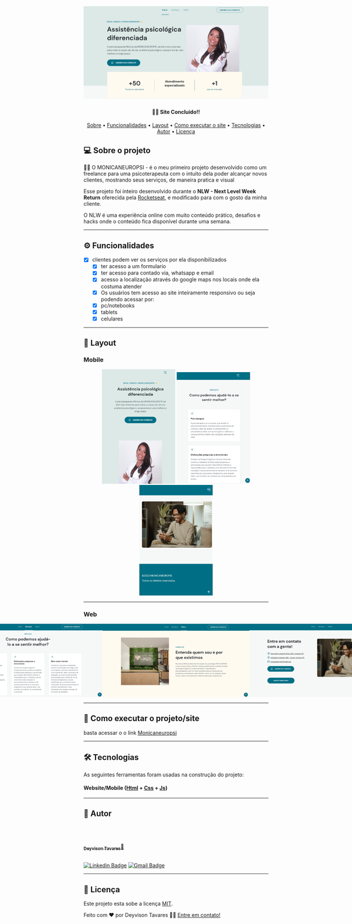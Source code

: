 <h1 align="center">
    <img alt="PsicoterapeutaMonicaFontes" src="./assets/LogositeREADME.png" />
</h1>

<h4 align="center"> 
 👩‍⚕️	 Site Concluído!! 	
</h4>

<p align="center">
 <a href="#-sobre-o-projeto">Sobre</a> •
 <a href="#-funcionalidades">Funcionalidades</a> •
 <a href="#-layout">Layout</a> • 
 <a href="#-como-executar-o-projeto">Como executar o site</a> • 
 <a href="#-tecnologias">Tecnologias</a> • 
 <a href="#-autor">Autor</a> • 
 <a href="#user-content--licença">Licença</a>
</p>

## 💻 Sobre o projeto

👩‍⚕️ O MONICANEUROPSI - é o meu primeiro projeto desenvolvido como um freelance para uma psicoterapeuta com o intuito dela poder alcançar novos clientes, mostrando seus serviços, de maneira pratica e visual

Esse projeto foi inteiro desenvolvido durante o **NLW - Next Level Week Return** oferecida pela [Rocketseat](https://blog.rocketseat.com.br/primeira-next-level-week/), e modificado para com o gosto da minha cliente.

O NLW é uma experiência online com muito conteúdo prático, desafios e hacks onde o conteúdo fica disponível durante uma semana.

---

## ⚙️ Funcionalidades

-   [x] clientes podem ver os serviços por ela disponibilizados
  - [x] ter acesso a um formulario
  - [x] ter acesso para contado via, whatsapp e email
  - [x] acesso a localização através do google maps nos locais onde ela costuma atender
  - [x] Os usuários tem acesso ao site inteiramente responsivo ou seja podendo acessar por:
  - [x] pc/notebooks
  - [x] tablets
  - [x] celulares

---

## 🎨 Layout

### Mobile

<p align="center">
  <img alt="Momicaneuropsi" title="#Monicaneuropsi" src="./assets/mobi 1.png" width="200px">

  <img alt="Monicaneuropsi" title="#Monicaneuropsi" src="./assets/mobi 2.png" width="200px">

  <img alt="Monicaneuropsi" title="#Monicaneuropsi" src="./assets/mobi 3.png" width="200px">
</p>

---

### Web

<p align="center" style="display: flex; align-items: flex-start; justify-content: center;">
  <img alt="Monicaneuropsi" title="#Monicaneuropsi" src="./assets/web 1.png" width="400px">

  <img alt="Monicaneuropsi" title="#Monicaneuropsi" src="./assets/web 2.png" width="400px">

  <img alt="Monicaneuropsi" title="#Monicaneuropsi" src="./assets/web 3.png" width="400px">
</p>

---

## 🚀 Como executar o projeto/site

basta acessar o o link
[Monicaneuropsi](https://deyvisontav.github.io/Psicoterapeuta-Monica-fontes/)

---

## 🛠 Tecnologias

As seguintes ferramentas foram usadas na construção do projeto:

#### **Website**/**Mobile** ([Html](https://devdocs.io/html//) + [Css](https://devdocs.io/css/) + [Js](https://devdocs.io/javascript))

---

## 🦸 Autor
<br/>
<a href="https://github.com/DeyvisonTav">
 <img style="border-radius: 50%;" src="https://avatars.githubusercontent.com/u/101512004?v=4" width="100px;" alt=""/>
 <br />
 <br/>
 <sub><b>Deyvison Tavares</b></sub>🚀</a>
 <br />
 <br />

[![Linkedin Badge](https://img.shields.io/badge/-Deyvison-blue?style=flat-square&logo=Linkedin&logoColor=white&link=https://www.linkedin.com/in/deyvison-tavares/)](https://www.linkedin.com/in/deyvison-tavares/)
[![Gmail Badge](https://img.shields.io/badge/-deyvisontav@gmail.com-c14438?style=flat-square&logo=Gmail&logoColor=white&link=mailto:deyvisontav.com)](mailto:deyvisontav@gmail.com)

---
## 📝 Licença

Este projeto esta sobe a licença [MIT](./LICENSE).

Feito com ❤️ por Deyvison Tavares 👋🏽 [Entre em contato!](https://www.linkedin.com/in/deyvison-tavares/)
